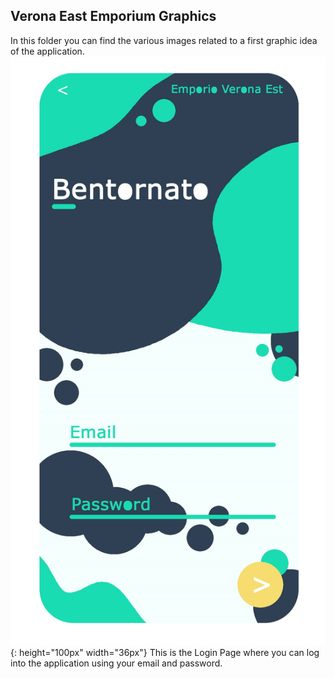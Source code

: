 ﻿## Verona East Emporium Graphics
In this folder you can find the various images related to a first graphic idea of the application.
![VeronaEastLogin](VeronaEastLogin.jpg)
{: height="100px" width="36px"}
This is the Login Page where you can log into the application using your email and password.
